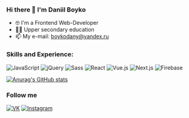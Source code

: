 ### Hi there 👋  I'm Daniil Boyko
- 🤓 I'm a Frontend Web-Developer
- 👨‍🎓 Upper secondary education
- 📫 My e-mail: boykodany@yandex.ru

### Skills and Experience:
![JavaScript](https://img.shields.io/badge/JavaScript-F7DF1E.svg?style=for-the-badge&logo=JavaScript&logoColor=black)
![jQuery](https://img.shields.io/badge/jQuery-0769AD.svg?style=for-the-badge&logo=jQuery&logoColor=white)
![Sass](https://img.shields.io/badge/Sass-CC6699.svg?style=for-the-badge&logo=Sass&logoColor=white)
![React](https://img.shields.io/badge/React-61DAFB.svg?style=for-the-badge&logo=React&logoColor=black)
![Vue.js](https://img.shields.io/badge/Vue.js-4FC08D.svg?style=for-the-badge&logo=vue-dot-js&logoColor=white)
![Next.js](https://img.shields.io/badge/Next.js-000000.svg?style=for-the-badge&logo=next-dot-js&logoColor=white)
![Firebase](https://img.shields.io/badge/Firebase-FFCA28.svg?style=for-the-badge&logo=Firebase&logoColor=black)

[![Anurag's GitHub stats](https://github-readme-stats.vercel.app/api?username=daniil161russ)](https://github.com/anuraghazra/github-readme-stats)


### Follow me
[![VK](https://img.shields.io/badge/VK-4680C2.svg?style=for-the-badge&logo=VK&logoColor=white)](https://vk.com/daniil161russ)
[![Instagram](https://img.shields.io/badge/Instagram-E4405F.svg?style=for-the-badge&logo=Instagram&logoColor=white)](https://www.instagram.com/dannil161rus/)



<!--
**Daniil161russ/daniil161russ** is a ✨ _special_ ✨ repository because its `README.md` (this file) appears on your GitHub profile.

Here are some ideas to get you started:

- 🔭 I’m currently working on ...
- 🌱 I’m currently learning ...
- 👯 I’m looking to collaborate on ...
- 🤔 I’m looking for help with ...
- 💬 Ask me about ...
- 📫 How to reach me: ...
- 😄 Pronouns: ...
- ⚡ Fun fact: ...
-->
